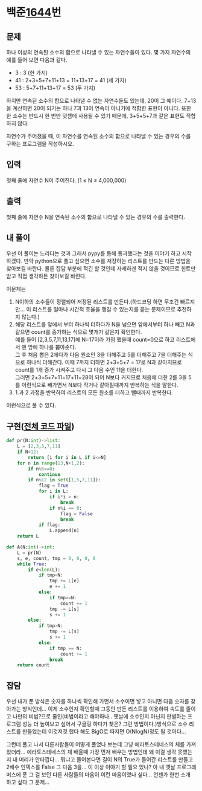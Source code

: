 # 백준[1644](https://www.acmicpc.net/problem/1644)번
## 문제
하나 이상의 연속된 소수의 합으로 나타낼 수 있는 자연수들이 있다. 몇 가지 자연수의 예를 들어 보면 다음과 같다.

* 3 : 3 (한 가지)
* 41 : 2+3+5+7+11+13 = 11+13+17 = 41 (세 가지)
* 53 : 5+7+11+13+17 = 53 (두 가지)

하지만 연속된 소수의 합으로 나타낼 수 없는 자연수들도 있는데, 20이 그 예이다. 7+13을 계산하면 20이 되기는 하나 7과 13이 연속이 아니기에 적합한 표현이 아니다. 또한 한 소수는 반드시 한 번만 덧셈에 사용될 수 있기 때문에, 3+5+5+7과 같은 표현도 적합하지 않다.

자연수가 주어졌을 때, 이 자연수를 연속된 소수의 합으로 나타낼 수 있는 경우의 수를 구하는 프로그램을 작성하시오.


## 입력
 첫째 줄에 자연수 N이 주어진다. (1 ≤ N ≤ 4,000,000)

## 출력
 첫째 줄에 자연수 N을 연속된 소수의 합으로 나타낼 수 있는 경우의 수를 출력한다.

## 내 풀이
 우선 이 풀이는 느리다는 것과 그래서 pypy를 통해 통과했다는 것을 이야기 하고 시작하겠다. 만약 python으로 풀고 싶으면 소수를 저장하는 리스트를 만드는 다른 방법을 찾아보길 바란다. 물론 잡담 부분에 적긴 할 것인데 자세하겐 적지 않을 것이므로 힌트만 받고 직접 생각하든 찾아보길 바란다.

 이문제는
 1. N이하의 소수들이 정렬되어 저장된 리스트를 만든다.(하드코딩 하면 무조건 빠르지만... 이 리스트를 얼마나 시간적 효율을 챙길 수 있는지를 묻는 문제이므로 추천하지 않는다.)
 1. 해당 리스트를 앞에서 부터 하나씩 더하다가 N을 넘으면 앞에서부터 하나 빼고 N과 같으면 count를 증가하는 식으로 몇개가 같은지 확인한다.<br>
 예를 들어 [2,3,5,7,11,13,17]에 N=17이라 가정 했을때 count=0으로 하고 리스트에서 맨 앞에 하나를 뽑아준다.<br>
 그 후 처음 뽑은 2에다가 다음 원소인 3을 더해주고 5를 더해주고 7을 더해주는 식으로 하나씩 더해간다.
 이때 7까지 더하면 2+3+5+7 = 17로 N과 같아지므로 count를 1개 증가 시켜주고 다시 그 다음 수인 11을 더한다. <br>
 그러면 2+3+5+7+11=17+11=28이 되어 N보다 커지므로 처음에 더한 2를 3을 5를 이런식으로 빼가면서 N보다 작거나 같아질때까지 반복하는 식을 말한다.
 1. 1.과 2.과정을 반복하여 리스트의 모든 원소를 더하고 뺄때까지 반복한다.

 이런식으로 풀 수 있다.

## 구현([전체 코드 파일](/baekjoon/1644소수의연속합/c.py))
``` python
def pr(N:int)->list:
	L = [2,3,5,7,11]
	if N<12:
		return [i for i in L if i<=N]
	for n in range(13,N+1,2):
		if n%5==0:
			continue
		if n%12 in set([1,5,7,11]):
			flag = True
			for i in L:
				if i*i > n:
					break
				if n%i == 0:
					flag = False
					break
			if flag:
				L.append(n)
	return L

def A(N:int)->int:
	L = pr(N)
	s, e, count, tmp = 0, 0, 0, 0
	while True:
		if e<len(L):
			if tmp<N:
				tmp += L[e]
				e += 1
			else:
				if tmp==N:
					count += 1
				tmp -= L[s]
				s += 1
		else:
			if tmp>N:
				tmp -= L[s]
				s += 1
			else:
				if tmp == N:
					count += 1
				break
	return count
```

## 잡담
우선 내가 푼 방식은 숫자를 하나씩 확인해 가면서 소수이면 넣고 아니면 다음 숫자를 찾아가는 방식인데... 이게 소수인지 확인할때 그동안 만든 리스트를 이용하여 속도를 줄이고 나만의 비법?으로 줄인(비법이라고 해야하나.. 옛날에 소수인지 아닌지 판별하는 프로그램 성능 더 높여보고 싶어서 구글링 하다가 찾은? 그런 방법이다.)방식으로 소수 리스트를 만들었는데 이것저것 했다 해도 BigO로 따지면 O(NlogN)정도 될 것이다...

그런데 풀고 나서 다른사람들이 어떻게 풀었나 보는데 그냥 에라토스테네스의 체를 가져왔더라... 에라토스테네스의 체 배울때 가장 먼저 배우는 방법인데 왜 이걸 생각 못했는지 내 머리가 안타깝다... 뭐냐고 물어본다면 길이 N의 True가 들어간 리스트를 만들고 2배수 인덱스를 False 그 다음 3을... 이 이상 이야기 할 필요 있나? 아 내 옛날 프로그래머스에 푼 그 걸 보던 다른 사람들의 마음이 이런 마음이였나 싶다...
언젠가 한번 소개 하고 싶다 그 문제...